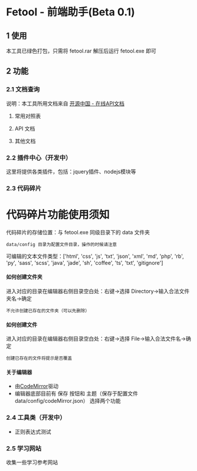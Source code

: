﻿Fetool - 前端助手(Beta 0.1)
===================================

## 1 使用

本工具已绿色打包，只需将 fetool.rar 解压后运行 fetool.exe 即可

## 2 功能

### 2.1 文档查询

说明：本工具所用文档来自 [开源中国 - 在线API文档](http://tool.oschina.net/apidocs)

  1. 常用对照表

  2. API 文档

  3. 其他文档

### 2.2 插件中心（开发中）

这里将提供各类插件，包括：jquery插件、nodejs模块等

### 2.3 代码碎片

代码碎片功能使用须知
=====================================================

代码碎片的存储位置：与 fetool.exe 同级目录下的 data 文件夹

``data/config 目录为配置文件目录，操作的时候请注意``

可编辑的文本文件类型：['html', 'css', 'js', 'txt', 'json', 'xml', 'md', 'php', 'rb', 'py', 'sass', 'scss', 'java', 'jade', 'sh', 'coffee', 'ts', 'txt', 'gitignore']

#### 如何创建文件夹

进入对应的目录在编辑器右侧目录空白处：右键->选择 Directory->输入合法文件夹名->确定

``不允许创建已存在的文件夹（可以先删除）``

#### 如何创建文件

进入对应的目录在编辑器右侧目录空白处：右键->选择 File->输入合法文件名->确定

``创建已存在的文件将提示是否覆盖``

#### 关于编辑器

* 由[CodeMirror](http://codemirror.net)驱动
* 编辑器底部目前有 保存 按钮和 主题（保存于配置文件 data/config/codeMirror.json） 选择两个功能

### 2.4 工具类（开发中）

* 正则表达式测试

### 2.5 学习网站

收集一些学习参考网站
